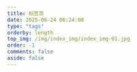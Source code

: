 ```yaml
---
title: 标签页
date: 2025-06-24 06:24:00
type: "tags"
orderby: length
top_img: /img/index_img/index_img-01.jpg
order: -1
comments: false
aside: false
---
```

